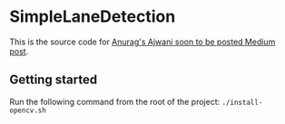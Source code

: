 # SimpleLaneDetection

This is the source code for [Anurag's Ajwani soon to be posted Medium post](https://medium.com/@anuragajwani/building-a-simple-lane-detection-ios-app-using-opencv-4f70d8a6e6bc).

## Getting started

Run the following command from the root of the project:
`./install-opencv.sh`
